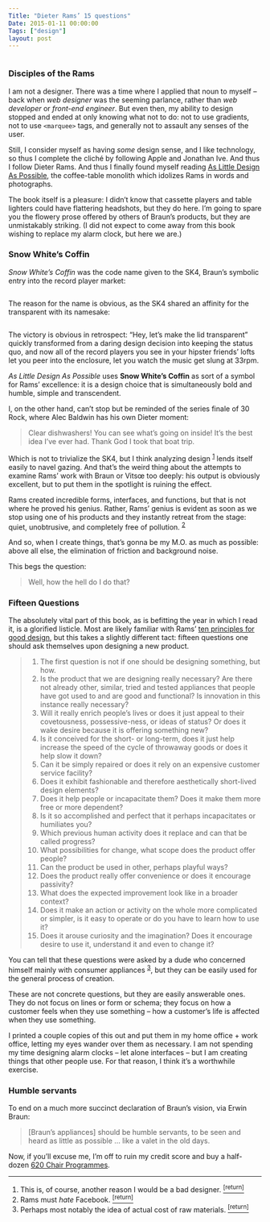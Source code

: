 ```yaml
---
Title: "Dieter Rams’ 15 questions"
Date: 2015-01-11 00:00:00
Tags: ["design"]
layout: post
---
```


<p><img alt="" src="https://d2lsod3xpjaepj.cloudfront.net/files/assets/1000/141/crops/350_2x.jpg"/></p>


<h3 id="disciples-of-the-rams">Disciples of the Rams</h3>


<p>I am not a designer.  There was a time where I applied that noun to myself – back when <em>web designer</em> was the seeming parlance, rather than <em>web developer</em> or <em>front-end engineer</em>.  But even then, my ability to design stopped and ended at only knowing what not to do: not to use gradients, not to use <code>&lt;marquee&gt;</code> tags, and generally not to assault any senses of the user.</p>


<p>Still, I consider myself as having <em>some</em> design sense, and I like technology, so thus I complete the cliché by following Apple and Jonathan Ive.  And thus I follow Dieter Rams.  And thus I finally found myself reading <a href="http://www.amazon.com/Dieter-Rams-Little-Design-Possible/dp/0714849189/ref=sr_1_1?ie=UTF8&amp;qid=1421028035&amp;sr=8-1&amp;keywords=as+little+design+as+possible">As Little Design As Possible</a>, the coffee-table monolith which idolizes Rams in words and photographs.</p>


<p>The book itself is a pleasure: I didn’t know that cassette players and table lighters could have flattering headshots, but they do here. I’m going to spare you the flowery prose offered by others of Braun’s products, but they are unmistakably striking.  (I did not expect to come away from this book wishing to replace my alarm clock, but here we are.)</p>


<h3 id="snow-white-s-coffin">Snow White’s Coffin</h3>


<p><em>Snow White’s Coffin</em> was the code name given to the SK4, Braun’s symbolic entry into the record player market:</p>


<p><img alt="" src="http://static1.squarespace.com/static/50271a61c4aab6c54f9af5ee/t/53423485e4b047d0e07049f0/1396847751844/DSC07243.jpg?format=1000w"/></p>


<p>The reason for the name is obvious, as the SK4 shared an affinity for the transparent with its namesake:</p>


<p><img alt="" src="http://1.bp.blogspot.com/-dYuWfD3fstg/Tu2gm9-QYKI/AAAAAAAAAds/dQEo3nUFSd8/s320/Snow+White+5.JPG"/></p>


<p>The victory is obvious in retrospect: “Hey, let’s make the lid transparent” quickly transformed from a daring design decision into keeping the status quo, and now all of the record players you see in your hipster friends’ lofts let you peer into the enclosure, let you watch the music get slung at 33rpm.</p>


<p><em>As Little Design As Possible</em> uses <strong>Snow White’s Coffin</strong> as sort of a symbol for Rams’ excellence: it is a design choice that is simultaneously bold and humble, simple and transcendent.</p>


<p>I, on the other hand, can’t stop but be reminded of the series finale of 30 Rock, where Alec Baldwin has his own Dieter moment:</p>


<blockquote>
<p>Clear dishwashers! You can see what’s going on inside! It’s the best idea I’ve ever had. Thank God I took that boat trip.</p>
</blockquote>


<p>Which is not to trivialize the SK4, but I think analyzing design <sup class="footnote-ref" id="fnref:1"><a href="#fn:1" rel="footnote">1</a></sup> lends itself easily to navel gazing.  And that’s the weird thing about the attempts to examine Rams’ work with Braun or Vitsœ too deeply: his output is obviously excellent, but to put them in the spotlight is ruining the effect.</p>


<p>Rams created incredible forms, interfaces, and functions, but that is not where he proved his genius.  Rather, Rams’ genius is evident as soon as we stop using one of his products and they instantly retreat from the stage: quiet, unobtrusive, and completely free of pollution. <sup class="footnote-ref" id="fnref:2"><a href="#fn:2" rel="footnote">2</a></sup></p>


<p>And so, when I create things, that’s gonna be my M.O. as much as possible: above all else, the elimination of friction and background noise.</p>


<p>This begs the question:</p>


<blockquote>
<p>Well, how the hell do I do that?</p>
</blockquote>


<h3 id="fifteen-questions">Fifteen Questions</h3>


<p>The absolutely vital part of this book, as is befitting the year in which I read it, is a glorified listicle.  Most are likely familiar with Rams’ <a href="https://www.vitsoe.com/us/about/good-design">ten principles for good design</a>, but this takes a slightly different tact: fifteen questions one should ask themselves upon designing a new product.</p>


<blockquote>
<ol>
<li>The first question is not if one should be designing something, but how.</li>
<li>Is the product that we are designing really necessary?  Are there not already other, similar, tried and tested appliances that people have got used to and are good and functional?  Is innovation in this instance really necessary?</li>
<li>Will it really enrich people’s lives or does it just appeal to their covetousness, possessive-ness, or ideas of status?  Or does it wake desire because it is offering something new?</li>
<li>Is it conceived for the short- or long-term, does it just help increase the speed of the cycle of throwaway goods or does it help slow it down?</li>
<li>Can it be simply repaired or does it rely on an expensive customer service facility?</li>
<li>Does it exhibit fashionable and therefore aesthetically short-lived design elements?</li>
<li>Does it help people or incapacitate them?  Does it make them more free or more dependent?</li>
<li>Is it so accomplished and perfect that it perhaps incapacitates or humiliates you?</li>
<li>Which previous human activity does it replace and can that be called progress?</li>
<li>What possibilities for change, what scope does the product offer people?</li>
<li>Can the product be used in other, perhaps playful ways?</li>
<li>Does the product really offer convenience or does it encourage passivity?</li>
<li>What does the expected improvement look like in a broader context?</li>
<li>Does it make an action or activity on the whole more complicated or simpler, is it easy to operate or do you have to learn how to use it?</li>
<li>Does it arouse curiosity and the imagination?  Does it encourage desire to use it, understand it and even to change it?</li>
</ol>
</blockquote>


<p>You can tell that these questions were asked by a dude who concerned himself mainly with consumer appliances <sup class="footnote-ref" id="fnref:3"><a href="#fn:3" rel="footnote">3</a></sup>, but they can be easily used for the general process of creation.</p>


<p>These are not concrete questions, but they are easily answerable ones.  They do not focus on lines or form or schema; they focus on how a customer feels when they use something – how a customer’s life is affected when they use something.</p>


<p>I printed a couple copies of this out and put them in my home office + work office, letting my eyes wander over them as necessary.  I am not spending my time designing alarm clocks – let alone interfaces – but I am creating things that other people use. For that reason, I think it’s a worthwhile exercise.</p>


<h3 id="humble-servants">Humble servants</h3>


<p>To end on a much more succinct declaration of Braun’s vision, via Erwin Braun:</p>


<blockquote>
<p>[Braun’s appliances] should be humble servants, to be seen and heard as little as possible … like a valet in the old days.</p>
</blockquote>


<p>Now, if you’ll excuse me, I’m off to ruin my credit score and buy a half-dozen <a href="https://www.vitsoe.com/us/620">620 Chair Programmes</a>.</p>


<div class="footnotes">
<hr/>
<ol>
<li id="fn:1">This is, of course, another reason I would be a bad designer.
 <a class="footnote-return" href="#fnref:1"><sup>[return]</sup></a></li>
<li id="fn:2">Rams must <em>hate</em> Facebook.
 <a class="footnote-return" href="#fnref:2"><sup>[return]</sup></a></li>
<li id="fn:3">Perhaps most notably the idea of actual cost of raw materials.
 <a class="footnote-return" href="#fnref:3"><sup>[return]</sup></a></li>
</ol>
</div>
	